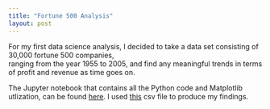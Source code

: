 ```yaml
---
title: "Fortune 500 Analysis"
layout: post
---
```


For my first data science analysis, I decided to take a data set consisting of 30,000 fortune 500 companies,  
ranging from the year 1955 to 2005, and find any meaningful trends in terms of profit and revenue as time goes on. 

The Jupyter notebook that contains all the Python code and Matplotlib utlization, can be found [here][here]. I used [this][this] csv file to produce my findings.





[here]: fortune500_analysis.ipynb
[this]: fortune500_1955_2013.csv
